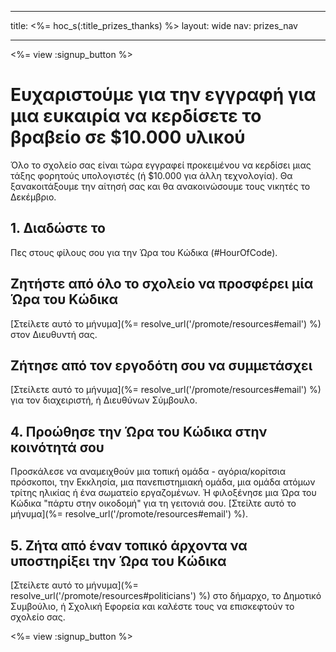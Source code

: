 * * *

title: <%= hoc_s(:title_prizes_thanks) %> layout: wide nav: prizes_nav

* * *

<%= view :signup_button %>

# Ευχαριστούμε για την εγγραφή για μια ευκαιρία να κερδίσετε το βραβείο σε $10.000 υλικού

Όλο το σχολείο σας είναι τώρα εγγραφεί προκειμένου να κερδίσει μιας τάξης φορητούς υπολογιστές (ή $10.000 για άλλη τεχνολογία). Θα ξανακοιτάξουμε την αίτησή σας και θα ανακοινώσουμε τους νικητές το Δεκέμβριο.

## 1. Διαδώστε το

Πες στους φίλους σου για την Ώρα του Κώδικα (#HourOfCode).

## Ζητήστε από όλο το σχολείο να προσφέρει μία Ώρα του Κώδικα

[Στείλετε αυτό το μήνυμα](%= resolve_url('/promote/resources#email') %) στον Διευθυντή σας.

## Ζήτησε από τον εργοδότη σου να συμμετάσχει

[Στείλετε αυτό το μήνυμα](%= resolve_url('/promote/resources#email') %) για τον διαχειριστή, ή Διευθύνων Σύμβουλο.

## 4. Προώθησε την Ώρα του Κώδικα στην κοινότητά σου

Προσκάλεσε να αναμειχθούν μια τοπική ομάδα - αγόρια/κορίτσια πρόσκοποι, την Εκκλησία, μια πανεπιστημιακή ομάδα, μια ομάδα ατόμων τρίτης ηλικίας ή ένα σωματείο εργαζομένων. Ή φιλοξένησε μια Ώρα του Κώδικα "πάρτυ στην οικοδομή" για τη γειτονιά σου. [Στείλτε αυτό το μήνυμα](%= resolve_url('/promote/resources#email') %).

## 5. Ζήτα από έναν τοπικό άρχοντα να υποστηρίξει την Ώρα του Κώδικα

[Στείλετε αυτό το μήνυμα](%= resolve_url('/promote/resources#politicians') %) στο δήμαρχο, το Δημοτικό Συμβούλιο, ή Σχολική Εφορεία και καλέστε τους να επισκεφτούν το σχολείο σας.

<%= view :signup_button %>